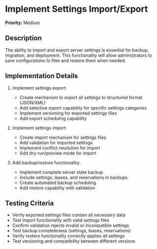 # Implement Settings Import/Export

**Priority:** Medium

## Description

The ability to import and export server settings is essential for backup, migration, and deployment. This functionality will allow administrators to save configurations to files and restore them when needed.

## Implementation Details

1. Implement settings export:
   - Create mechanism to export all settings to structured format (JSON/XML)
   - Add selective export capability for specific settings categories
   - Implement versioning for exported settings files
   - Add export scheduling capability

2. Implement settings import:
   - Create import mechanism for settings files
   - Add validation for imported settings
   - Implement conflict resolution for import
   - Add dry-run/preview mode for import

3. Add backup/restore functionality:
   - Implement complete server state backup
   - Include settings, leases, and reservations in backups
   - Create automated backup scheduling
   - Add restore capability with validation

## Testing Criteria

- Verify exported settings files contain all necessary data
- Test import functionality with valid settings files
- Confirm validation rejects invalid or incompatible settings
- Test backup completeness (settings, leases, reservations)
- Verify restore functionality correctly applies all settings
- Test versioning and compatibility between different versions